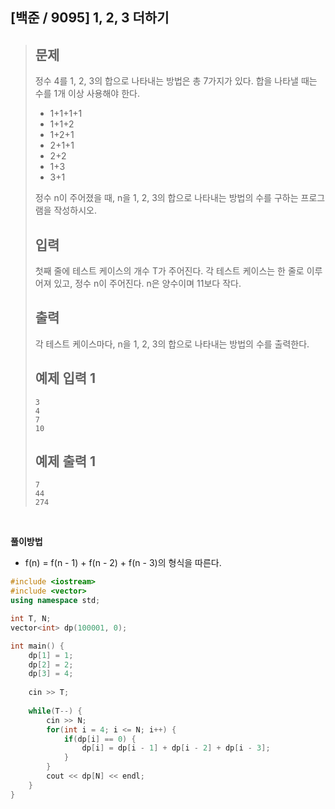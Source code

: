 ## [백준 / 9095] 1, 2, 3 더하기

> ## 문제
>
> 정수 4를 1, 2, 3의 합으로 나타내는 방법은 총 7가지가 있다. 합을 나타낼 때는 수를 1개 이상 사용해야 한다.
>
> - 1+1+1+1
> - 1+1+2
> - 1+2+1
> - 2+1+1
> - 2+2
> - 1+3
> - 3+1
>
> 정수 n이 주어졌을 때, n을 1, 2, 3의 합으로 나타내는 방법의 수를 구하는 프로그램을 작성하시오.
>
> ## 입력
>
> 첫째 줄에 테스트 케이스의 개수 T가 주어진다. 각 테스트 케이스는 한 줄로 이루어져 있고, 정수 n이 주어진다. n은 양수이며 11보다 작다.
>
> ## 출력
>
> 각 테스트 케이스마다, n을 1, 2, 3의 합으로 나타내는 방법의 수를 출력한다.
>
> ## 예제 입력 1 
>
> ```
> 3
> 4
> 7
> 10
> ```
>
> ## 예제 출력 1 
>
> ```
> 7
> 44
> 274
> ```

<br>

**풀이방법**

- f(n) = f(n - 1) + f(n - 2) + f(n - 3)의 형식을 따른다.

```cpp
#include <iostream>
#include <vector>
using namespace std;

int T, N;
vector<int> dp(100001, 0);

int main() {
    dp[1] = 1;
    dp[2] = 2;
    dp[3] = 4;
    
    cin >> T;
    
    while(T--) {
        cin >> N;
        for(int i = 4; i <= N; i++) {
            if(dp[i] == 0) {
                dp[i] = dp[i - 1] + dp[i - 2] + dp[i - 3];
            }
        }
        cout << dp[N] << endl;
    }
}
```

